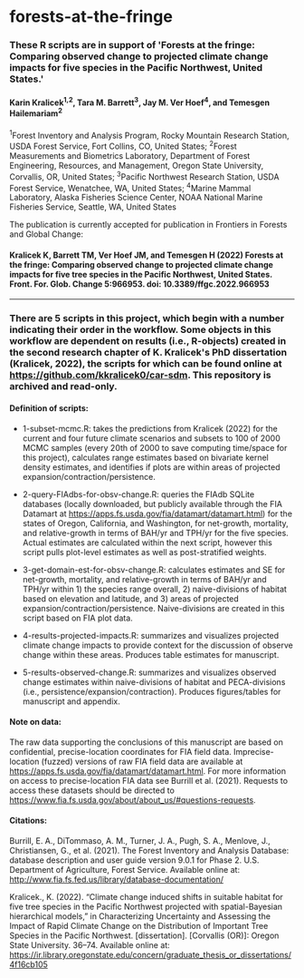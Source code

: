 # forests-at-the-fringe
### These R scripts are in support of 'Forests at the fringe: Comparing observed change to projected climate change impacts for five species in the Pacific Northwest, United States.'
#### Karin Kralicek<sup>1,2</sup>, Tara M. Barrett<sup>3</sup>, Jay M. Ver Hoef<sup>4</sup>, and Temesgen Hailemariam<sup>2</sup> 
<sup>1</sup>Forest Inventory and Analysis Program, Rocky Mountain Research Station, USDA Forest Service, Fort Collins, CO, United States; <sup>2</sup>Forest Measurements and Biometrics Laboratory, Department of Forest Engineering, Resources, and Management, Oregon State University, Corvallis, OR, United States; <sup>3</sup>Pacific Northwest Research Station, USDA Forest Service, Wenatchee, WA, United States; <sup>4</sup>Marine Mammal Laboratory, Alaska Fisheries Science Center, NOAA National Marine Fisheries Service, Seattle, WA, United States

The publication is currently accepted for publication in Frontiers in Forests and Global Change:

#### Kralicek K, Barrett TM, Ver Hoef JM, and Temesgen H (2022) Forests at the fringe: Comparing observed change to projected climate change impacts for five tree species in the Pacific Northwest, United States. Front. For. Glob. Change 5:966953. doi: 10.3389/ffgc.2022.966953

---
### There are 5 scripts in this project, which begin with a number indicating their order in the workflow. Some objects in this workflow are dependent on results (i.e., R-objects) created in the second research chapter of K. Kralicek's PhD dissertation (Kralicek, 2022), the scripts for which can be found online at https://github.com/kkralicek0/car-sdm. This repository is archived and read-only.

#### Definition of scripts:

* 1-subset-mcmc.R: takes the predictions from Kralicek (2022) for the current and four future climate scenarios and subsets to 100 of 2000 MCMC samples (every 20th of 2000 to save computing time/space for this project), calculates range estimates based on bivariate kernel density estimates, and identifies if plots are within areas of projected expansion/contraction/persistence.

* 2-query-FIAdbs-for-obsv-change.R: queries the FIAdb SQLite databases (locally downloaded, but publicly available through the FIA Datamart at https://apps.fs.usda.gov/fia/datamart/datamart.html) for the states of Oregon, California, and Washington, for net-growth, mortality, and relative-growth in terms of BAH/yr and TPH/yr for the five species. Actual estimates are calculated within the next script, however this script pulls plot-level estimates as well as post-stratified weights.

* 3-get-domain-est-for-obsv-change.R: calculates estimates and SE for net-growth, mortality, and relative-growth in terms of BAH/yr and TPH/yr within 1) the species range overall, 2) naive-divisions of habitat based on elevation and latitude, and 3) areas of projected expansion/contraction/persistence. Naive-divisions are created in this script based on FIA plot data.

* 4-results-projected-impacts.R: summarizes and visualizes projected climate change impacts to provide context for the discussion of observe change within these areas. Produces table estimates for manuscript.

* 5-results-observed-change.R: summarizes and visualizes observed change estimates within naive-divisions of habitat and PECA-divisions (i.e., persistence/expansion/contraction). Produces figures/tables for manuscript and appendix.


#### Note on data: 

The raw data supporting the conclusions of this manuscript are based on confidential, precise-location coordinates for FIA field data. Imprecise-location (fuzzed) versions of raw FIA field data are available at https://apps.fs.usda.gov/fia/datamart/datamart.html. For more information on access to precise-location FIA data see Burrill et al. (2021). Requests to access these datasets should be directed to https://www.fia.fs.usda.gov/about/about_us/#questions-requests.

#### Citations:

Burrill, E. A., DiTommaso, A. M., Turner, J. A., Pugh, S. A., Menlove, J., Christiansen, G., et al. (2021). The Forest Inventory and Analysis Database: database description and user guide version 9.0.1 for Phase 2. U.S. Department of Agriculture, Forest Service. Available online at: http://www.fia.fs.fed.us/library/database-documentation/

Kralicek., K. (2022). “Climate change induced shifts in suitable habitat for five tree species in the Pacific Northwest projected with spatial-Bayesian hierarchical models,” in Characterizing Uncertainty and Assessing the Impact of Rapid Climate Change on the Distribution of Important Tree Species in the Pacific Northwest. [dissertation]. [Corvallis (OR)]: Oregon State University. 36–74. Available online at: https://ir.library.oregonstate.edu/concern/graduate_thesis_or_dissertations/4f16cb105
